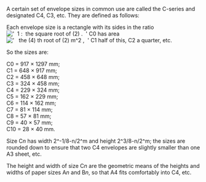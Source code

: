 A certain set of envelope sizes in common use are called the C-series
and designated C4, C3, etc. They are defined as follows:

Each envelope size is a rectangle with its sides in the ratio
!['  1 :  the square root of (2) .  '](../dictionary/equation_images/4135.1..png)
C0 has area
!['   the (4) th root of (2) m\^2 ,  '](../dictionary/equation_images/4135.2..png)
C1 half of this, C2 a quarter, etc.

So the sizes are:

C0 = 917 × 1297 mm;\
 C1 = 648 × 917 mm;\
 C2 = 458 × 648 mm;\
 C3 = 324 × 458 mm;\
 C4 = 229 × 324 mm;\
 C5 = 162 × 229 mm;\
 C6 = 114 × 162 mm;\
 C7 = 81 × 114 mm;\
 C8 = 57 × 81 mm;\
 C9 = 40 × 57 mm;\
 C10 = 28 × 40 mm.

Size C*n* has width 2^-1/8-n/2^m and height 2^3/8-n/2^m; the sizes are
rounded down to ensure that two C4 envelopes are slightly smaller than
one A3 sheet, etc.

The height and width of size C*n* are the geometric means of the heights
and widths of paper sizes A*n* and B*n*, so that A4 fits comfortably
into C4, etc.
